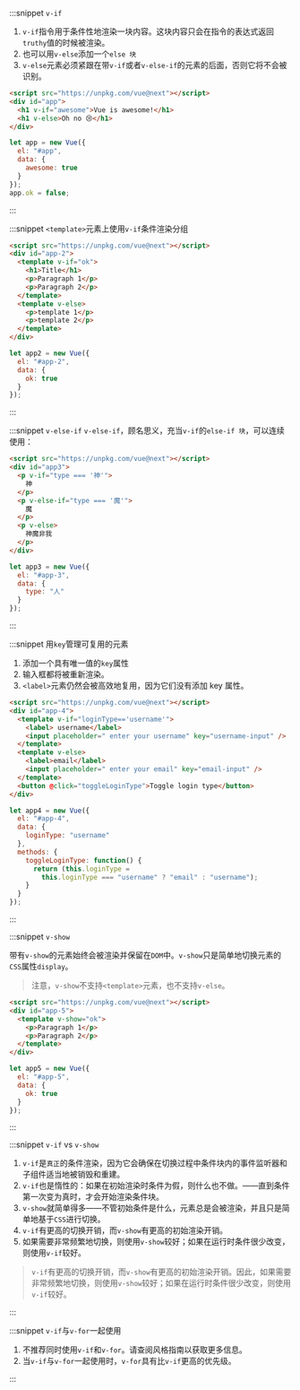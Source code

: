 :::snippet `v-if`

1. `v-if`指令用于条件性地渲染一块内容。这块内容只会在指令的表达式返回`truthy`值的时候被渲染。
2. 也可以用`v-else`添加一个`else 块`
3. `v-else`元素必须紧跟在带`v-if`或者`v-else-if`的元素的后面，否则它将不会被识别。

```html
<script src="https://unpkg.com/vue@next"></script>
<div id="app">
  <h1 v-if="awesome">Vue is awesome!</h1>
  <h1 v-else>Oh no 😢</h1>
</div>
```

```javascript
let app = new Vue({
  el: "#app",
  data: {
    awesome: true
  }
});
app.ok = false;
```

:::

:::snippet `<template>`元素上使用`v-if`条件渲染分组

```html
<script src="https://unpkg.com/vue@next"></script>
<div id="app-2">
  <template v-if="ok">
    <h1>Title</h1>
    <p>Paragraph 1</p>
    <p>Paragraph 2</p>
  </template>
  <template v-else>
    <p>template 1</p>
    <p>template 2</p>
  </template>
</div>
```

```javascript
let app2 = new Vue({
  el: "#app-2",
  data: {
    ok: true
  }
});
```

:::

:::snippet `v-else-if`
`v-else-if`，顾名思义，充当`v-if`的`else-if 块`，可以连续使用：

```html
<script src="https://unpkg.com/vue@next"></script>
<div id="app3">
  <p v-if="type === '神'">
    神
  </p>
  <p v-else-if="type === '魔'">
    魔
  </p>
  <p v-else>
    神魔非我
  </p>
</div>
```

```javascript
let app3 = new Vue({
  el: "#app-3",
  data: {
    type: "人"
  }
});
```

:::

:::snippet 用`key`管理可复用的元素

1. 添加一个具有唯一值的`key`属性
2. 输入框都将被重新渲染。
3. `<label>`元素仍然会被高效地复用，因为它们没有添加 key 属性。

```html
<script src="https://unpkg.com/vue@next"></script>
<div id="app-4">
  <template v-if="loginType=='username'">
    <label> username</label>
    <input placeholder=" enter your username" key="username-input" />
  </template>
  <template v-else>
    <label>email</label>
    <input placeholder=" enter your email" key="email-input" />
  </template>
  <button @click="toggleLoginType">Toggle login type</button>
</div>
```

```javascript
let app4 = new Vue({
  el: "#app-4",
  data: {
    loginType: "username"
  },
  methods: {
    toggleLoginType: function() {
      return (this.loginType =
        this.loginType === "username" ? "email" : "username");
    }
  }
});
```

:::

:::snippet `v-show`

带有`v-show`的元素始终会被渲染并保留在`DOM`中。`v-show`只是简单地切换元素的`CSS`属性`display`。

> 注意，`v-show`不支持`<template>`元素，也不支持`v-else`。

```html
<script src="https://unpkg.com/vue@next"></script>
<div id="app-5">
  <template v-show="ok">
    <p>Paragraph 1</p>
    <p>Paragraph 2</p>
  </template>
</div>
```

```javascript
let app5 = new Vue({
  el: "#app-5",
  data: {
    ok: true
  }
});
```

:::

:::snippet `v-if` vs `v-show`

1. `v-if`是`真正`的条件渲染，因为它会确保在切换过程中条件块内的事件监听器和子组件适当地被销毁和重建。
2. `v-if`也是惰性的：如果在初始渲染时条件为假，则什么也不做。——直到条件第一次变为真时，才会开始渲染条件块。
3. `v-show`就简单得多——不管初始条件是什么，元素总是会被渲染，并且只是简单地基于`CSS`进行切换。
4. `v-if`有更高的切换开销，而`v-show`有更高的初始渲染开销。
5. 如果需要非常频繁地切换，则使用`v-show`较好；如果在运行时条件很少改变，则使用`v-if`较好。

> `v-if`有更高的切换开销，而`v-show`有更高的初始渲染开销。因此，如果需要非常频繁地切换，则使用`v-show`较好；如果在运行时条件很少改变，则使用`v-if`较好。

:::

:::snippet `v-if`与`v-for`一起使用

1. 不推荐同时使用`v-if`和`v-for`。请查阅风格指南以获取更多信息。
2. 当`v-if`与`v-for`一起使用时，`v-for`具有比`v-if`更高的优先级。

:::
